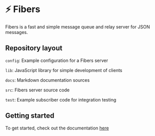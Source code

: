 # ⚡ Fibers

Fibers is a fast and simple message queue and relay server for JSON messages.

## Repository layout

`config`: Example configuration for a Fibers server

`lib`: JavaScript library for simple development of clients

`docs`: Markdown documentation sources

`src`: Fibers server source code

`test`: Example subscriber code for integration testing



## Getting started

To get started, check out the documentation [here](https://twometer.de/docs/fibers/)
